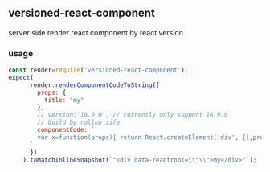 ## versioned-react-component

server side render react component by react version


### usage

```js
const render=require('versioned-react-component');
expect(
      render.renderComponentCodeToString({
        props: {
          title: "my"
        },
        // version:'16.9.0', // currently only support 16.9.0
        // build by rollup iife
        componentCode: `
        var x=function(props){ return React.createElement('div', {},props.title);};
      `
      })
    ).toMatchInlineSnapshot(`"<div data-reactroot=\\"\\">my</div>"`);
```
